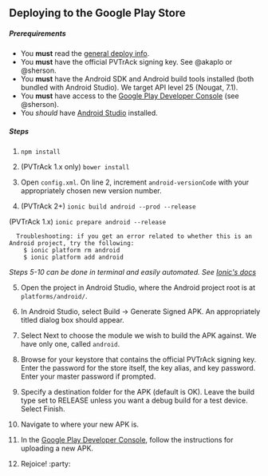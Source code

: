 ## Deploying to the Google Play Store
##### Prerequirements
- You **must** read the [general deploy info](https://github.com/umts/pvta-multiplatform/tree/master/doc/deploy.README.md).
- You **must** have the official PVTrAck signing key. See @akaplo or @sherson.
- You **must** have the Android SDK and Android build tools installed (both bundled with Android Studio). We target API level 25 (Nougat, 7.1).
- You **must** have access to the [Google Play Developer Console](play.google.com/apps/publish) (see @sherson).
- You *should* have [Android Studio](https://developer.android.com/studio/index.html) installed.

##### Steps

1. `npm install`

2. (PVTrAck 1.x only) `bower install`

3. Open `config.xml`. On line 2, increment `android-versionCode` with your appropriately chosen new version number.


4. (PVTrAck 2+) `ionic build android --prod --release`

  (PVTrAck 1.x) `ionic prepare android --release`

  ```
    Troubleshooting: if you get an error related to whether this is an Android project, try the following:
      $ ionic platform rm android
      $ ionic platform add android
  ```
  *Steps 5-10 can be done in terminal and easily automated. See [Ionic's docs](http://ionicframework.com/docs/guide/publishing.html)*

5. Open the project in Android Studio, where the Android project root is at `platforms/android/`.

6. In Android Studio, select Build -> Generate Signed APK. An appropriately titled dialog box should appear.
7. Select Next to choose the module we wish to build the APK against. We have only one, called `android`.

8. Browse for your keystore that contains the official PVTrAck signing key. Enter the password for the store itself, the key alias, and key password. Enter your master password if prompted.

9. Specify a destination folder for the APK (default is OK). Leave the build type set to RELEASE unless you want a debug build for a test device. Select Finish.

10. Navigate to where your new APK is.

11. In the [Google Play Developer Console](play.google.com/apps/publish), follow the instructions for uploading a new APK.

12. Rejoice! :party:
